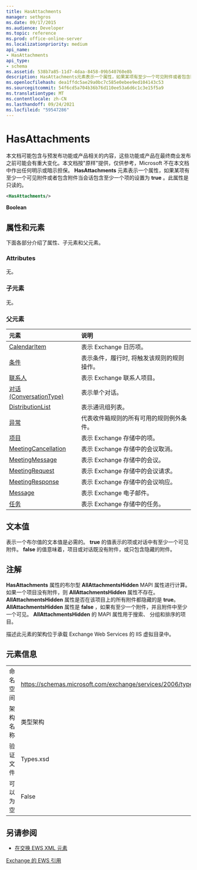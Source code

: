 ```yaml
---
title: HasAttachments
manager: sethgros
ms.date: 09/17/2015
ms.audience: Developer
ms.topic: reference
ms.prod: office-online-server
ms.localizationpriority: medium
api_name:
- HasAttachments
api_type:
- schema
ms.assetid: 538b7a85-11d7-4daa-8458-09b540760e8b
description: HasAttachments元素表示一个属性，如果某项有至少一个可见附件或者包含附件当会话包含至少一个项的设置为true 。此属性是只读的。
ms.openlocfilehash: dea1ffdc5ae29a0bc7c585e0ebee9ed104143c53
ms.sourcegitcommit: 54f6cd5a704b36b76d110ee53a6d6c1c3e15f5a9
ms.translationtype: MT
ms.contentlocale: zh-CN
ms.lasthandoff: 09/24/2021
ms.locfileid: "59547286"
---
```

# <a name="hasattachments"></a>HasAttachments

本文档可能包含与预发布功能或产品相关的内容，这些功能或产品在最终商业发布之前可能会有重大变化。本文档按"原样"提供，仅供参考，Microsoft 不在本文档中作出任何明示或暗示担保。 **HasAttachments** 元素表示一个属性，如果某项有至少一个可见附件或者包含附件当会话包含至少一个项的设置为 **true** 。此属性是只读的。 
  
```XML
<HasAttachments/>
```

 **Boolean**
## <a name="attributes-and-elements"></a>属性和元素

下面各部分介绍了属性、子元素和父元素。
  
### <a name="attributes"></a>Attributes

无。
  
### <a name="child-elements"></a>子元素

无。
  
### <a name="parent-elements"></a>父元素

|**元素**|**说明**|
|:-----|:-----|
|[CalendarItem](calendaritem.md) <br/> |表示 Exchange 日历项。  <br/> |
|[条件](conditions.md) <br/> |表示条件，履行时, 将触发该规则的规则操作。  <br/> |
|[联系人](contact.md) <br/> |表示 Exchange 联系人项目。  <br/> |
|[对话 (ConversationType)](conversation-conversationtype.md) <br/> |表示单个对话。  <br/> |
|[DistributionList](distributionlist.md) <br/> |表示通讯组列表。  <br/> |
|[异常](exceptions.md) <br/> |代表收件箱规则的所有可用的规则例外条件。  <br/> |
|[项目](item.md) <br/> |表示 Exchange 存储中的项。  <br/> |
|[MeetingCancellation](meetingcancellation.md) <br/> |表示 Exchange 存储中的会议取消。  <br/> |
|[MeetingMessage](meetingmessage.md) <br/> |表示 Exchange 存储中的会议。  <br/> |
|[MeetingRequest](meetingrequest.md) <br/> |表示 Exchange 存储中的会议请求。  <br/> |
|[MeetingResponse](meetingresponse.md) <br/> |表示 Exchange 存储中的会议响应。  <br/> |
|[Message](message-ex15websvcsotherref.md) <br/> |表示 Exchange 电子邮件。  <br/> |
|[任务](task.md) <br/> |表示 Exchange 存储中的任务。  <br/> |
   
## <a name="text-value"></a>文本值

表示一个布尔值的文本值是必需的。 **true** 的值表示的项或对话中有至少一个可见附件。 **false** 的值意味着，项目或对话既没有附件，或只包含隐藏的附件。 
  
## <a name="remarks"></a>注解

**HasAttachments** 属性的布尔型 **AllAttachmentsHidden** MAPI 属性进行计算。如果一个项目没有附件，则 **AllAttachmentsHidden** 属性不存在。 **AllAttachmentsHidden** 属性是否在该项目上的所有附件都隐藏的是 **true**。 **AllAttachmentsHidden** 属性是 **false** ，如果有至少一个附件，并且附件中至少一个可见。 **AllAttachmentsHidden** 的 MAPI 属性用于搜索、 分组和排序的项目。 
  
描述此元素的架构位于承载 Exchange Web Services 的 IIS 虚拟目录中。
  
## <a name="element-information"></a>元素信息

|||
|:-----|:-----|
|命名空间  <br/> |https://schemas.microsoft.com/exchange/services/2006/types  <br/> |
|架构名称  <br/> |类型架构  <br/> |
|验证文件  <br/> |Types.xsd  <br/> |
|可以为空  <br/> |False  <br/> |
   
## <a name="see-also"></a>另请参阅



- [在交换 EWS XML 元素](ews-xml-elements-in-exchange.md)
  
[Exchange 的 EWS 引用](ews-reference-for-exchange.md)

